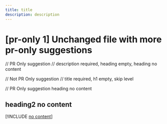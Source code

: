 ```yaml
---
title: title
description: description
---
```

# [pr-only 1] Unchanged file with more pr-only suggestions

// PR Only suggestion
// description required, heading empty, heading no content

// Not PR Only suggestion
// title required, h1 empty, skip level

// PR Only suggestion heading no content
## heading2 no content
[!INCLUDE [no content](./includes/no-content.md)]

